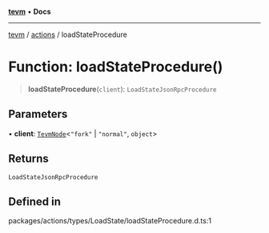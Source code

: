 [**tevm**](../../README.md) • **Docs**

***

[tevm](../../modules.md) / [actions](../README.md) / loadStateProcedure

# Function: loadStateProcedure()

> **loadStateProcedure**(`client`): `LoadStateJsonRpcProcedure`

## Parameters

• **client**: [`TevmNode`](../../index/type-aliases/TevmNode.md)\<`"fork"` \| `"normal"`, `object`\>

## Returns

`LoadStateJsonRpcProcedure`

## Defined in

packages/actions/types/LoadState/loadStateProcedure.d.ts:1
